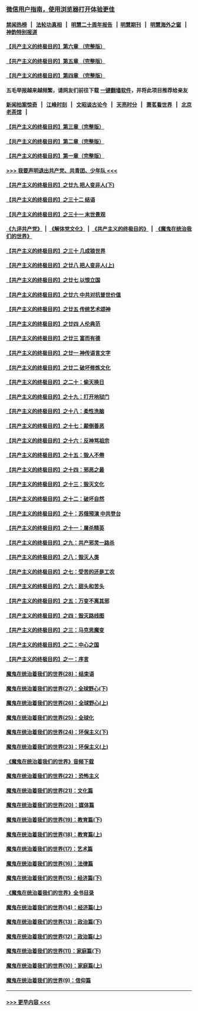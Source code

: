 ### [微信用户指南，使用浏览器打开体验更佳](https://github.com/gfw-breaker/banned-news1/blob/master/indexes/wechat-guide.md?t=0)
#### [禁闻热榜](热点新闻.md?t=0)  &nbsp;&nbsp;|&nbsp;&nbsp; [法轮功真相](https://github.com/gfw-breaker/truth/blob/master/README.md?t=0) &nbsp;&nbsp;|&nbsp;&nbsp; [明慧二十周年报告](https://github.com/gfw-breaker/mh-reports/blob/master/README.md?t=0) &nbsp;&nbsp;|&nbsp;&nbsp;[明慧期刊](https://github.com/gfw-breaker/mh-qikan) &nbsp;&nbsp;|&nbsp;&nbsp; [明慧海外之窗](https://github.com/gfw-breaker/mh-news/blob/master/README.md?t=0) &nbsp;&nbsp;|&nbsp;&nbsp; [神韵特别报道](https://github.com/gfw-breaker/mh-news/blob/master/shenyun.md?t=0)
#### [【共产主义的终极目的】第六章 （完整版）](../pages/nsc422/n11428913.md?t=02051233) 
#### [【共产主义的终极目的】第五章 （完整版）](../pages/nsc422/n11428912.md?t=02051233) 
#### [【共产主义的终极目的】第四章 （完整版）](../pages/nsc422/n11428907.md?t=02051233) 
#### 五毛举报越来越频繁，请网友们前往下载 [一键翻墙软件](https://github.com/gfw-breaker/ssr-accounts)，并将此项目推荐给亲友
#### [新闻拍案惊奇](https://github.com/gfw-breaker/banned-news1/blob/master/pages/link4.md) &nbsp;&nbsp;|&nbsp;&nbsp; [江峰时刻](https://github.com/gfw-breaker/banned-news1/blob/master/pages/link4.md) &nbsp;&nbsp;|&nbsp;&nbsp; [文昭谈古论今](https://github.com/gfw-breaker/banned-news1/blob/master/pages/link4.md) &nbsp;&nbsp;|&nbsp;&nbsp; [天亮时分](https://github.com/gfw-breaker/banned-news1/blob/master/pages/link4.md) &nbsp;&nbsp;|&nbsp;&nbsp; [萧茗看世界](https://github.com/gfw-breaker/banned-news1/blob/master/pages/link4.md) &nbsp;&nbsp;|&nbsp;&nbsp; [北京老茶馆](https://github.com/gfw-breaker/banned-news1/blob/master/pages/link4.md) &nbsp;&nbsp;|&nbsp;&nbsp; 
#### [【共产主义的终极目的】第三章（完整版）](../pages/nsc422/n11428848.md?t=02051233) 
#### [【共产主义的终极目的】第二章（完整版）](../pages/nsc422/n11428831.md?t=02051233) 
#### [【共产主义的终极目的】第一章（完整版）](../pages/nsc422/n11417651.md?t=02051233) 
#### [>>> 我要声明退出共产党、共青团、少年队 <<<](https://github.com/begood0513/goodnews/blob/master/quit/letter.md) 
#### [【共产主义的终极目的】之廿九 把人变非人(下)](../pages/nsc422/n11344140.md?t=02051233) 
#### [【共产主义的终极目的】之三十二 结语](../pages/nsc422/n11360535.md?t=02051233) 
#### [【共产主义的终极目的】之三十一 末世景观](../pages/nsc422/n11351129.md?t=02051233) 
#### [《九评共产党》](https://github.com/begood0513/9ping.md/blob/master/README.md) &nbsp;|&nbsp; [《解体党文化》](../../../../jtdwh.md/blob/master/README.md)  &nbsp;|&nbsp; [《共产主义的终极目的》](../../../../gczydzjmd.md/blob/master/README.md) &nbsp;|&nbsp; [《魔鬼在统治我们的世界》](../../../../mgztzwmdsj.md/blob/master/README.md) 
#### [【共产主义的终极目的】之三十 几成狼世界](../pages/nsc422/n11348280.md?t=02051233) 
#### [【共产主义的终极目的】之廿八 把人变非人(上)](../pages/nsc422/n11340492.md?t=02051233) 
#### [【共产主义的终极目的】之廿七 以恨立国](../pages/nsc422/n11336944.md?t=02051233) 
#### [【共产主义的终极目的】之廿六 中共对抗普世价值](../pages/nsc422/n11324785.md?t=02051233) 
#### [【共产主义的终极目的】之廿五 传统艺术颂神](../pages/nsc422/n11296396.md?t=02051233) 
#### [【共产主义的终极目的】之廿四 人伦典范](../pages/nsc422/n11296397.md?t=02051233) 
#### [【共产主义的终极目的】之廿三 富而有德](../pages/nsc422/n11283598.md?t=02051233) 
#### [【共产主义的终极目的】之廿一 神传语言文字](../pages/nsc422/n11263265.md?t=02051233) 
#### [【共产主义的终极目的】之廿二 破坏修炼文化](../pages/nsc422/n11245728.md?t=02051233) 
#### [【共产主义的终极目的】之二十：偷天换日](../pages/nsc422/n11238846.md?t=02051233) 
#### [【共产主义的终极目的】之十九：打开地狱门](../pages/nsc422/n11206376.md?t=02051233) 
#### [【共产主义的终极目的】之十八：柔性洗脑](../pages/nsc422/n11199994.md?t=02051233) 
#### [【共产主义的终极目的】之十七：颠倒善恶](../pages/nsc422/n11179782.md?t=02051233) 
#### [【共产主义的终极目的】之十六：反神骂祖宗](../pages/nsc422/n11166798.md?t=02051233) 
#### [【共产主义的终极目的】之十五：毁人不倦](../pages/nsc422/n11166792.md?t=02051233) 
#### [【共产主义的终极目的】之十四：邪恶之最](../pages/nsc422/n11150249.md?t=02051233) 
#### [【共产主义的终极目的】之十三：毁灭文化](../pages/nsc422/n11135227.md?t=02051233) 
#### [【共产主义的终极目的】之十二：破坏自然](../pages/nsc422/n11135214.md?t=02051233) 
#### [【共产主义的终极目的】之十：苏俄预演 中共登台](../pages/nsc422/n11118424.md?t=02051233) 
#### [【共产主义的终极目的】之十一：屠杀精英](../pages/nsc422/n11118442.md?t=02051233) 
#### [【共产主义的终极目的】之九：共产邪灵一路杀](../pages/nsc422/n11114139.md?t=02051233) 
#### [【共产主义的终极目的】之八：毁灭人类](../pages/nsc422/n11108503.md?t=02051233) 
#### [【共产主义的终极目的】之七：受苦的还是工农](../pages/nsc422/n11101809.md?t=02051233) 
#### [【共产主义的终极目的】之六：甜头和苦头](../pages/nsc422/n11096971.md?t=02051233) 
#### [【共产主义的终极目的】之五：万变不离其邪](../pages/nsc422/n11091285.md?t=02051233) 
#### [【共产主义的终极目的】之四：毁灭路线图](../pages/nsc422/n11086284.md?t=02051233) 
#### [【共产主义的终极目的】之三：马克思魔变](../pages/nsc422/n11061941.md?t=02051233) 
#### [【共产主义的终极目的】之二：中心之国](../pages/nsc422/n11047728.md?t=02051233) 
#### [【共产主义的终极目的】之一：序言](../pages/nsc422/n11086077.md?t=02051233) 
#### [魔鬼在统治着我们的世界(28)：结束语](../pages/nsc422/n10936246.md?t=02051233) 
#### [魔鬼在统治着我们的世界(27)：全球野心(下)](../pages/nsc422/n10928319.md?t=02051233) 
#### [魔鬼在统治着我们的世界(26)：全球野心(上)](../pages/nsc422/n10900318.md?t=02051233) 
#### [魔鬼在统治着我们的世界(25)：全球化](../pages/nsc422/n10788205.md?t=02051233) 
#### [魔鬼在统治着我们的世界(24)：环保主义(下)](../pages/nsc422/n10695307.md?t=02051233) 
#### [魔鬼在统治着我们的世界(23)：环保主义(上)](../pages/nsc422/n10688613.md?t=02051233) 
#### [《魔鬼在统治着我们的世界》音频下载](../pages/nsc422/n10635553.md?t=02051233) 
#### [魔鬼在统治着我们的世界(22)：恐怖主义](../pages/nsc422/n10614727.md?t=02051233) 
#### [魔鬼在统治着我们的世界(21)：文化篇](../pages/nsc422/n10597706.md?t=02051233) 
#### [魔鬼在统治着我们的世界(20)：媒体篇](../pages/nsc422/n10586579.md?t=02051233) 
#### [魔鬼在统治着我们的世界(19)：教育篇(下)](../pages/nsc422/n10564808.md?t=02051233) 
#### [魔鬼在统治着我们的世界(18)：教育篇(上)](../pages/nsc422/n10526970.md?t=02051233) 
#### [魔鬼在统治着我们的世界(17)：艺术篇](../pages/nsc422/n10499093.md?t=02051233) 
#### [魔鬼在统治着我们的世界(16)：法律篇](../pages/nsc422/n10485969.md?t=02051233) 
#### [魔鬼在统治着我们的世界(15)：经济篇(下)](../pages/nsc422/n10469975.md?t=02051233) 
#### [《魔鬼在统治着我们的世界》全书目录](../pages/nsc422/n10464261.md?t=02051233) 
#### [魔鬼在统治着我们的世界(14)：经济篇(上)](../pages/nsc422/n10457370.md?t=02051233) 
#### [魔鬼在统治着我们的世界(13)：政治篇(下)](../pages/nsc422/n10448270.md?t=02051233) 
#### [魔鬼在统治着我们的世界(12)：政治篇(上)](../pages/nsc422/n10444576.md?t=02051233) 
#### [魔鬼在统治着我们的世界(11)：家庭篇(下)](../pages/nsc422/n10440961.md?t=02051233) 
#### [魔鬼在统治着我们的世界(10)：家庭篇(上)](../pages/nsc422/n10435448.md?t=02051233) 
#### [魔鬼在统治着我们的世界(9)：信仰篇](../pages/nsc422/n10432159.md?t=02051233) 

----
#### [ >>> 更早内容 <<< ](../indexes/nsc422-earlier.md)
